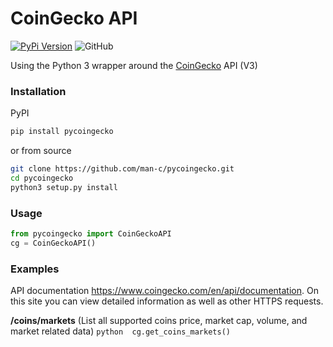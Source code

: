 # CoinGecko API
[![PyPi Version](https://img.shields.io/pypi/v/pycoingecko.svg)](https://pypi.python.org/pypi/pycoingecko/)
![GitHub](https://img.shields.io/github/license/man-c/pycoingecko)

Using the Python 3 wrapper around the [CoinGecko](https://www.coingecko.com/) API (V3)

### Installation
PyPI
```bash
pip install pycoingecko
```
or from source
```bash
git clone https://github.com/man-c/pycoingecko.git
cd pycoingecko
python3 setup.py install
```

### Usage

```python
from pycoingecko import CoinGeckoAPI
cg = CoinGeckoAPI()
```

### Examples
API documentation https://www.coingecko.com/en/api/documentation. On this site you can view detailed information as well as other HTTPS requests.

   **/coins/markets** (List all supported coins price, market cap, volume, and market related data)
    ```python 
    cg.get_coins_markets()
    ```
